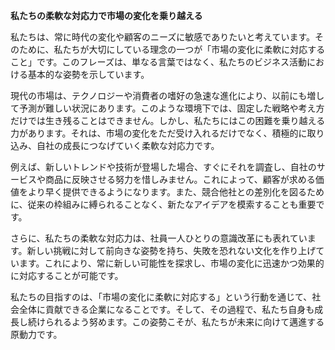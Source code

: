 **私たちの柔軟な対応力で市場の変化を乗り越える**

私たちは、常に時代の変化や顧客のニーズに敏感でありたいと考えています。そのために、私たちが大切にしている理念の一つが「市場の変化に柔軟に対応すること」です。このフレーズは、単なる言葉ではなく、私たちのビジネス活動における基本的な姿勢を示しています。

現代の市場は、テクノロジーや消費者の嗜好の急速な進化により、以前にも増して予測が難しい状況にあります。このような環境下では、固定した戦略や考え方だけでは生き残ることはできません。しかし、私たちにはこの困難を乗り越える力があります。それは、市場の変化をただ受け入れるだけでなく、積極的に取り込み、自社の成長につなげていく柔軟な対応力です。

例えば、新しいトレンドや技術が登場した場合、すぐにそれを調査し、自社のサービスや商品に反映させる努力を惜しみません。これによって、顧客が求める価値をより早く提供できるようになります。また、競合他社との差別化を図るために、従来の枠組みに縛られることなく、新たなアイデアを模索することも重要です。

さらに、私たちの柔軟な対応力は、社員一人ひとりの意識改革にも表れています。新しい挑戦に対して前向きな姿勢を持ち、失敗を恐れない文化を作り上げています。これにより、常に新しい可能性を探求し、市場の変化に迅速かつ効果的に対応することが可能です。

私たちの目指すのは、「市場の変化に柔軟に対応する」という行動を通じて、社会全体に貢献できる企業になることです。そして、その過程で、私たち自身も成長し続けられるよう努めます。この姿勢こそが、私たちが未来に向けて邁進する原動力です。